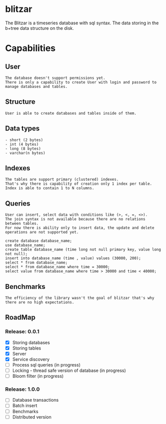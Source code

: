 # blitzar

The Blitzar is a timeseries database with sql syntax. 
The data storing in the b+tree data structure on the disk. 

Capabilities
======

User
------
```
The database doesn't support permissions yet.
There is only a capability to create User with login and password to manage databases and tables. 
```

Structure
------
```
User is able to create databases and tables inside of them.
```

Data types
------
```
- short (2 bytes)
- int (4 bytes)
- long (8 bytes)
- varchar(n bytes)
```

Indexes
------
```
The tables are support primary (clustered) indexes. 
That's why there is capability of creation only 1 index per table. Index is able to contain 1 to N columns. 
```

Queries
------
```
User can insert, select data with conditions like (>, <, =, <>). 
The join syntax is not available because there are no relations between tables. 
For now there is ability only to insert data, the update and delete operations are not supported yet.

create database database_name;
use database_name;
create table database_name (time long not null primary key, value long not null);
insert into database_name (time , value) values (30000, 200);
select * from database_name;
select * from database_name where time = 30000;
select value from database_name where time > 30000 and time < 40000;
```

Benchmarks
------
```
The efficiency of the library wasn't the goal of blitzar that's why there are no high expectations.
``` 

## RoadMap

### Release: 0.0.1
- [x]  Storing databases
- [x]  Storing tables
- [x]  Server
- [x]  Service discovery
- [ ]  Process sql queries (in progress)
- [ ]  Locking - thread safe version of database (in progress)
- [ ]  Bloom filter (in progress)

### Release: 1.0.0

- [ ]  Database transactions
- [ ]  Batch insert
- [ ]  Benchmarks
- [ ]  Distributed version
